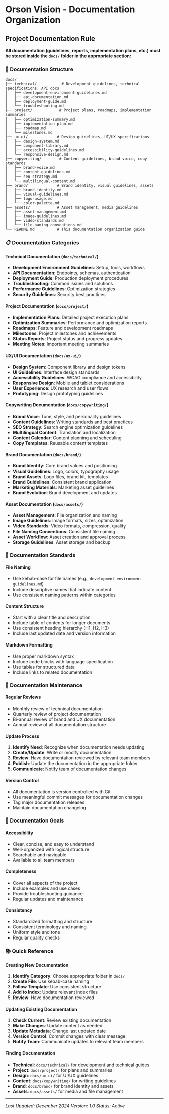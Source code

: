 # Orson Vision - Documentation Organization

## Project Documentation Rule

**All documentation (guidelines, reports, implementation plans, etc.) must be stored inside the `docs/` folder in the appropriate section:**

### 📁 Documentation Structure

```
docs/
├── technical/           # Development guidelines, technical specifications, API docs
│   ├── development-environment-guidelines.md
│   ├── api-documentation.md
│   ├── deployment-guide.md
│   └── troubleshooting.md
├── project/            # Project plans, roadmaps, implementation summaries
│   ├── optimization-summary.md
│   ├── implementation-plan.md
│   ├── roadmap.md
│   └── milestones.md
├── ux-ui/             # Design guidelines, UI/UX specifications
│   ├── design-system.md
│   ├── component-library.md
│   ├── accessibility-guidelines.md
│   └── responsive-design.md
├── copywriting/        # Content guidelines, brand voice, copy standards
│   ├── brand-voice.md
│   ├── content-guidelines.md
│   ├── seo-strategy.md
│   └── multilingual-content.md
├── brand/             # Brand identity, visual guidelines, assets
│   ├── brand-identity.md
│   ├── visual-guidelines.md
│   ├── logo-usage.md
│   └── color-palette.md
├── assets/            # Asset management, media guidelines
│   ├── asset-management.md
│   ├── image-guidelines.md
│   ├── video-standards.md
│   └── file-naming-conventions.md
└── README.md          # This documentation organization guide
```

### 📋 Documentation Categories

#### Technical Documentation (`docs/technical/`)

- **Development Environment Guidelines**: Setup, tools, workflows
- **API Documentation**: Endpoints, schemas, authentication
- **Deployment Guide**: Production deployment procedures
- **Troubleshooting**: Common issues and solutions
- **Performance Guidelines**: Optimization strategies
- **Security Guidelines**: Security best practices

#### Project Documentation (`docs/project/`)

- **Implementation Plans**: Detailed project execution plans
- **Optimization Summaries**: Performance and optimization reports
- **Roadmaps**: Feature and development roadmaps
- **Milestones**: Project milestones and achievements
- **Status Reports**: Project status and progress updates
- **Meeting Notes**: Important meeting summaries

#### UX/UI Documentation (`docs/ux-ui/`)

- **Design System**: Component library and design tokens
- **UI Guidelines**: Interface design standards
- **Accessibility Guidelines**: WCAG compliance and accessibility
- **Responsive Design**: Mobile and tablet considerations
- **User Experience**: UX research and user flows
- **Prototyping**: Design prototyping guidelines

#### Copywriting Documentation (`docs/copywriting/`)

- **Brand Voice**: Tone, style, and personality guidelines
- **Content Guidelines**: Writing standards and best practices
- **SEO Strategy**: Search engine optimization guidelines
- **Multilingual Content**: Translation and localization
- **Content Calendar**: Content planning and scheduling
- **Copy Templates**: Reusable content templates

#### Brand Documentation (`docs/brand/`)

- **Brand Identity**: Core brand values and positioning
- **Visual Guidelines**: Logo, colors, typography usage
- **Brand Assets**: Logo files, brand kit, templates
- **Brand Guidelines**: Consistent brand application
- **Marketing Materials**: Marketing asset guidelines
- **Brand Evolution**: Brand development and updates

#### Asset Documentation (`docs/assets/`)

- **Asset Management**: File organization and naming
- **Image Guidelines**: Image formats, sizes, optimization
- **Video Standards**: Video formats, compression, quality
- **File Naming Conventions**: Consistent file naming
- **Asset Workflow**: Asset creation and approval process
- **Storage Guidelines**: Asset storage and backup

### 📝 Documentation Standards

#### File Naming

- Use kebab-case for file names (e.g., `development-environment-guidelines.md`)
- Include descriptive names that indicate content
- Use consistent naming patterns within categories

#### Content Structure

- Start with a clear title and description
- Include table of contents for longer documents
- Use consistent heading hierarchy (H1, H2, H3)
- Include last updated date and version information

#### Markdown Formatting

- Use proper markdown syntax
- Include code blocks with language specification
- Use tables for structured data
- Include links to related documentation

### 🔄 Documentation Maintenance

#### Regular Reviews

- Monthly review of technical documentation
- Quarterly review of project documentation
- Bi-annual review of brand and UX documentation
- Annual review of all documentation structure

#### Update Process

1. **Identify Need**: Recognize when documentation needs updating
2. **Create/Update**: Write or modify documentation
3. **Review**: Have documentation reviewed by relevant team members
4. **Publish**: Update the documentation in the appropriate folder
5. **Communicate**: Notify team of documentation changes

#### Version Control

- All documentation is version controlled with Git
- Use meaningful commit messages for documentation changes
- Tag major documentation releases
- Maintain documentation changelog

### 🎯 Documentation Goals

#### Accessibility

- Clear, concise, and easy to understand
- Well-organized with logical structure
- Searchable and navigable
- Available to all team members

#### Completeness

- Cover all aspects of the project
- Include examples and use cases
- Provide troubleshooting guidance
- Regular updates and maintenance

#### Consistency

- Standardized formatting and structure
- Consistent terminology and naming
- Uniform style and tone
- Regular quality checks

### 📚 Quick Reference

#### Creating New Documentation

1. **Identify Category**: Choose appropriate folder in `docs/`
2. **Create File**: Use kebab-case naming
3. **Follow Template**: Use consistent structure
4. **Add to Index**: Update relevant index files
5. **Review**: Have documentation reviewed

#### Updating Existing Documentation

1. **Check Current**: Review existing documentation
2. **Make Changes**: Update content as needed
3. **Update Metadata**: Change last updated date
4. **Version Control**: Commit changes with clear message
5. **Notify Team**: Communicate updates to relevant team members

#### Finding Documentation

- **Technical**: `docs/technical/` for development and technical guides
- **Project**: `docs/project/` for plans and summaries
- **Design**: `docs/ux-ui/` for UI/UX guidelines
- **Content**: `docs/copywriting/` for writing guidelines
- **Brand**: `docs/brand/` for brand identity and assets
- **Assets**: `docs/assets/` for media and file management

---

_Last Updated: December 2024_
_Version: 1.0_
_Status: Active_
